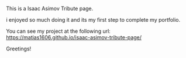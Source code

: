 This is a Isaac Asimov Tribute page.

i enjoyed so much doing it and its my first step to complete my portfolio.

You can see my project at the following url:
https://matias1606.github.io/isaac-asimov-tribute-page/

Greetings!
